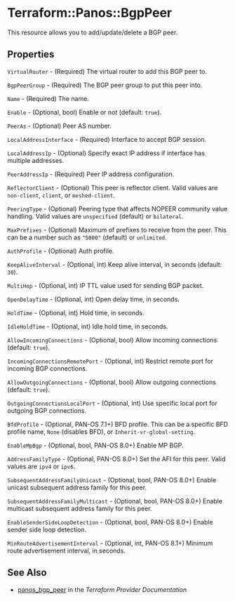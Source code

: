 # Terraform::Panos::BgpPeer

This resource allows you to add/update/delete a BGP peer.

## Properties

`VirtualRouter` - (Required) The virtual router to add this BGP
peer to.

`BgpPeerGroup` - (Required) The BGP peer group to put this peer into.

`Name` - (Required) The name.

`Enable` - (Optional, bool) Enable or not (default: `true`).

`PeerAs` - (Optional) Peer AS number.

`LocalAddressInterface` - (Required) Interface to accept BGP session.

`LocalAddressIp` - (Optional) Specify exact IP address if interface has
multiple addresses.

`PeerAddressIp` - (Required) Peer IP address configuration.

`ReflectorClient` - (Optional) This peer is reflector client.  Valid
values are `non-client`, `client`, or `meshed-client`.

`PeeringType` - (Optional) Peering type that affects NOPEER
community value handling.  Valid values are `unspecified` (default) or
`bilateral`.

`MaxPrefixes` - (Optional) Maximum of prefixes to receive from the
peer.  This can be a number such as `"5000"` (default) or `unlimited`.

`AuthProfile` - (Optional) Auth profile.

`KeepAliveInterval` - (Optional, int) Keep alive interval, in
seconds (default: `30`).

`MultiHop` - (Optional, int) IP TTL value used for sending BGP packet.

`OpenDelayTime` - (Optional, int) Open delay time, in seconds.

`HoldTime` - (Optional, int) Hold time, in seconds.

`IdleHoldTime` - (Optional, int) Idle hold time, in seconds.

`AllowIncomingConnections` - (Optional, bool) Allow incoming connections
(default: `true`).

`IncomingConnectionsRemotePort` - (Optional, int) Restrict remote port for
incoming BGP connections.

`AllowOutgoingConnections` - (Optional, bool) Allow outgoing connections
(default: `true`).

`OutgoingConnectionsLocalPort` - (Optional, int) Use specific local
port for outgoing BGP connections.

`BfdProfile` - (Optional, PAN-OS 7.1+) BFD profile.  This can be a specific
BFD profile name, `None` (disables BFD), or `Inherit-vr-global-setting`.

`EnableMpBgp` - (Optional, bool, PAN-OS 8.0+) Enable MP BGP.

`AddressFamilyType` - (Optional, PAN-OS 8.0+) Set the AFI for this
peer.  Valid values are `ipv4` or `ipv6`.

`SubsequentAddressFamilyUnicast` - (Optional, bool, PAN-OS 8.0+) Enable
unicast subsequent address family for this peer.

`SubsequentAddressFamilyMulticast` - (Optional, bool, PAN-OS 8.0+) Enable
multicast subsequent address family for this peer.

`EnableSenderSideLoopDetection` - (Optional, bool, PAN-OS 8.0+) Enable
sender side loop detection.

`MinRouteAdvertisementInterval` - (Optional, int, PAN-OS 8.1+) Minimum
route advertisement interval, in seconds.


## See Also

* [panos_bgp_peer](https://www.terraform.io/docs/providers/panos/r/bgp_peer.html) in the _Terraform Provider Documentation_